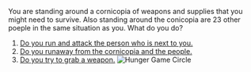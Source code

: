 You are standing around a cornicopia of weapons and supplies that you might need to survive. Also standing around the conicopia are 23 other poeple in the same situation as you. What do you do?
1. [Do you run and attack the person who is next to you.](die.md)
2. [Do you runaway from the cornicopia and the people.](terrain-choice.md)
3. [Do you try to grab a weapon.](someone-dying.md)
![Hunger Game Circle](https://www.google.com/search?q=hunger+game+circle&source=lnms&tbm=isch&sa=X&ved=2ahUKEwinsK3C0Ob1AhWgj4kEHTIbBrkQ_AUoAXoECAEQAw&biw=2048&bih=1041&dpr=2#imgrc=RwNzjCdOuh-o3M)